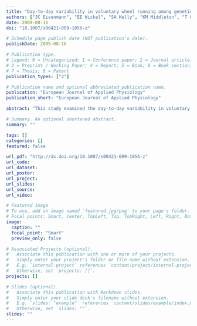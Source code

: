 ```yaml
---
title: "Day-to-day variability in voluntary wheel running among genetically differentiated lines of mice that vary in activity level"
authors: ["JC Eisenmann", "EE Wickel", "SA Kelly", "KM Middleton", "T Garland Jr"]
date: 2009-08-16
doi: "10.1007/s00421-009-1056-z"

# Schedule page publish date (NOT publication's date).
publishDate: 2009-08-16

# Publication type.
# Legend: 0 = Uncategorized; 1 = Conference paper; 2 = Journal article;
# 3 = Preprint / Working Paper; 4 = Report; 5 = Book; 6 = Book section;
# 7 = Thesis; 8 = Patent
publication_types: ["2"]

# Publication name and optional abbreviated publication name.
publication: "European Journal of Applied Physiology"
publication_short: "European Journal of Applied Physiology"

abstract: "This study examined the day-to-day variability in voluntary wheel-running behavior among three genetically distinct lines of young male and female mice. Daily wheel revolutions were recorded at an age of 6-8 weeks in 10 males and 10 females from each of 3 lines: selectively bred line for high wheel running (Line 8), selectively bred for high wheel-running activity and fixed for a Mendelian recessive allele that reduces hind-limb muscle mass by 50% (Line 3), non-selected control (Line 2). There were significant mean differences in revolutions/day among weeks (P = 0.003), but the effect size was small (10%). Significant main effects for wheel running were also revealed for sex and line (P < 0.001). The grand mean +/- SD for the coefficient of variation (CV) of intra-individual wheel running was 23.0 +/- 10.8%. Although a significant main effect for the CV was found for week, the effect size was low (7%) (age 6 weeks, 23.4 +/- 10.9%; age 7 weeks, 25.1 +/- 13.2%; age 8 weeks, 20.1 +/- 7.8%). The overall mean CV was similar between females (21.4 +/- 9.8%) and males (24.4 +/- 12.0%) and among lines (Line 2, 23.4 +/- 9.8%; Line 3, 20.4 +/- 7.6%; and Line 8, 25.0 +/- 14.4%). These findings are consistent with our previous work in young humans and lend further support for the hypothesis that biological mechanisms influence daily levels of physical activity."

# Summary. An optional shortened abstract.
summary: ""

tags: []
categories: []
featured: false

url_pdf: "http://dx.doi.org/10.1007/s00421-009-1056-z"
url_code:
url_dataset:
url_poster:
url_project:
url_slides:
url_source:
url_video:

# Featured image
# To use, add an image named `featured.jpg/png` to your page's folder. 
# Focal points: Smart, Center, TopLeft, Top, TopRight, Left, Right, BottomLeft, Bottom, BottomRight.
image:
  caption: ""
  focal_point: "Smart"
  preview_only: false

# Associated Projects (optional).
#   Associate this publication with one or more of your projects.
#   Simply enter your project's folder or file name without extension.
#   E.g. `internal-project` references `content/project/internal-project/index.md`.
#   Otherwise, set `projects: []`.
projects: []

# Slides (optional).
#   Associate this publication with Markdown slides.
#   Simply enter your slide deck's filename without extension.
#   E.g. `slides: "example"` references `content/slides/example/index.md`.
#   Otherwise, set `slides: ""`.
slides: ""
---
```

